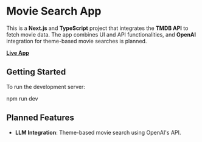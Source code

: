 # Movie Search App

This is a **Next.js** and **TypeScript** project that integrates the **TMDB API** to fetch movie data. The app combines UI and API functionalities, and **OpenAI** integration for theme-based movie searches is planned.

[**Live App**](https://cinefind-app.netlify.app/)

## Getting Started

To run the development server:

npm run dev

## Planned Features  

- **LLM Integration**: Theme-based movie search using OpenAI's API.  
